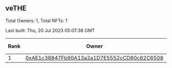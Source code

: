 ## veTHE

Total Owners: 1, Total NFTs: 1

Last built: Thu, 20 Jul 2023 05:07:38 GMT

| Rank | Owner | Voting Power | Influence | NFTs Id |
| --- | --- | --- | --- | --- |
  | 1 | [0xAE1c38847Fb90A13a2a1D7E5552cCD80c62C6508](https://debank.com/profile/0xAE1c38847Fb90A13a2a1D7E5552cCD80c62C6508?chain=bsc) | 2,459,120.698 | 3.99922% | 1 |